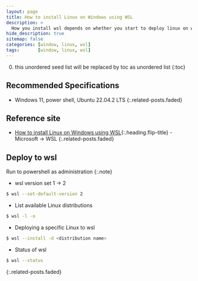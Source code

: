 ```yaml
---
layout: page
title: How to install Linux on Windows using WSL
description: >
  How you install wsl depends on whether you start to deploy linux on window.
hide_description: true
sitemap: false
categories: [window, linux, wsl]
tags:       [window, linux, wsl]
---
```


0. this unordered seed list will be replaced by toc as unordered list
{:toc}

## Recommended Specifications

- Windows 11, power shell, Ubuntu 22.04.2 LTS
{:.related-posts.faded}

## Reference site

- [How to install Linux on Windows using WSL]{:.heading.flip-title} - Microsoft &rarr; WSL
{:.related-posts.faded}

## Deploy to wsl

Run to powershell as administration
{:.note}

- wsl version set 1 -> 2

```sh
$ wsl --set-default-version 2
```

- List available Linux distributions

```sh
$ wsl -l -o
```

- Deploying a specific Linux to wsl

```sh
$ wsl --install -d <distribution name>
```

- Status of wsl
  
```sh
$ wsl --status
```

{:.related-posts.faded}


[How to install Linux on Windows using WSL]: https://learn.microsoft.com/ko-kr/windows/wsl/install
